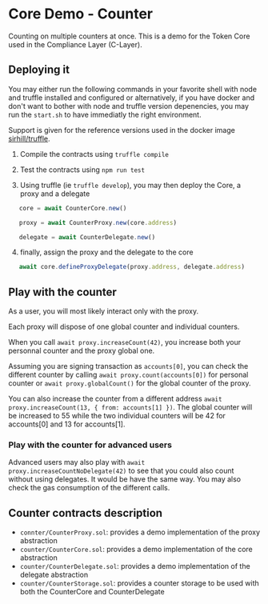 # Core Demo - Counter

Counting on multiple counters at once.
This is a demo for the Token Core used in the Compliance Layer (C-Layer).

## Deploying it

You may either run the following commands in your favorite shell with node and truffle installed and configured or alternatively, if you have docker and don't want to bother with node and truffle version depenencies, you may run the `start.sh` to have immediatly the right environment.

Support is given for the reference versions used in the docker image [sirhill/truffle](https://cloud.docker.com/u/sirhill/repository/docker/sirhill/truffle).

1. Compile the contracts using `truffle compile`
2. Test the contracts using `npm run test`

3. Using truffle (ie `truffle develop`), you may then deploy the Core, a proxy and a delegate

```javascript
   core = await CounterCore.new()

   proxy = await CounterProxy.new(core.address)

   delegate = await CounterDelegate.new()
```

4. finally, assign the proxy and the delegate to the core
```javascript
   await core.defineProxyDelegate(proxy.address, delegate.address)
```

## Play with the counter

As a user, you will most likely interact only with the proxy.

Each proxy will dispose of one global counter and individual counters.

When you call `await proxy.increaseCount(42)`, you increase both your personnal counter and the proxy global one.

Assuming you are signing transaction as `accounts[0]`, you can check the different counter by calling `await proxy.count(accounts[0])` for personal counter or `await proxy.globalCount()` for the global counter of the proxy.

You can also increase the counter from a different address `await proxy.increaseCount(13, { from: accounts[1] })`. The global counter will be increased to 55 while the two individual counters will be 42 for accounts[0] and 13 for accounts[1].


### Play with the counter for advanced users

Advanced users may also play with `await proxy.increaseCountNoDelegate(42)` to see that you could also count without using delegates. It would be have the same way. You may also check the gas consumption of the different calls.


## Counter contracts description

- `connter/CounterProxy.sol`: provides a demo implementation of the proxy abstraction
- `counter/CounterCore.sol`: provides a demo implementation of the core abstraction
- `counter/CounterDelegate.sol`: provides a demo implementation of the delegate abstraction
- `counter/CounterStorage.sol`: provides a counter storage to be used with both the CounterCore and CounterDelegate
